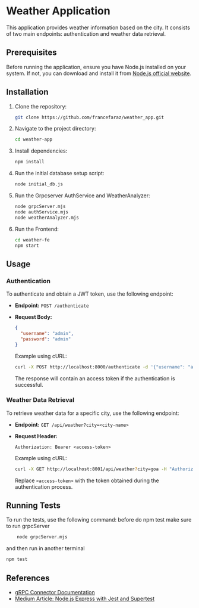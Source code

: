 # Weather Application

This application provides weather information based on the city. It consists of two main endpoints: authentication and weather data retrieval.

## Prerequisites

Before running the application, ensure you have Node.js installed on your system. If not, you can download and install it from [Node.js official website](https://nodejs.org/).

## Installation

1. Clone the repository:

    ```bash
    git clone https://github.com/francefaraz/weather_app.git
    ```

2. Navigate to the project directory:

    ```bash
    cd weather-app
    ```

3. Install dependencies:

    ```bash
    npm install
    ```

4. Run the initial database setup script:

    ```bash
    node initial_db.js
    ```
5. Run the Grpcserver AuthService and WeatherAnalyzer:

    ```bash
    node grpcServer.mjs 
    node authService.mjs
    node weatherAnalyzer.mjs  
    ```
6. Run the Frontend:
    ```bash
    cd weather-fe
    npm start
    ```
## Usage

### Authentication

To authenticate and obtain a JWT token, use the following endpoint:

- **Endpoint:** `POST /authenticate`
- **Request Body:**

    ```json
    {
      "username": "admin",
      "password": "admin"
    }
    ```

    Example using cURL:

    ```bash
    curl -X POST http://localhost:8000/authenticate -d '{"username": "admin", "password": "admin"}' -H "Content-Type: application/json"
    ```

    The response will contain an access token if the authentication is successful.

### Weather Data Retrieval

To retrieve weather data for a specific city, use the following endpoint:

- **Endpoint:** `GET /api/weather?city=<city-name>`
- **Request Header:**

    ```
    Authorization: Bearer <access-token>
    ```

    Example using cURL:

    ```bash
    curl -X GET http://localhost:8001/api/weather?city=goa -H "Authorization: Bearer <access-token>"
    ```

    Replace `<access-token>` with the token obtained during the authentication process.

## Running Tests

To run the tests, use the following command:
before do npm test make sure to run grpcServer 
```bash 
    node grpcServer.mjs   
```
and then run in another terminal
```bash
npm test
```
## References

- [gRPC Connector Documentation](https://www.npmjs.com/package/simple-grpc-connector)
- [Medium Article: Node.js Express with Jest and Supertest](https://medium.com/@it.ermias.asmare/node-js-express-with-jest-and-supertest-e58aaf4c4514)
